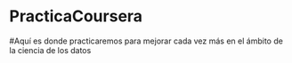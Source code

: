 # PracticaCoursera
#Aquí es donde practicaremos para mejorar cada vez más en el ámbito de la ciencia de los datos
